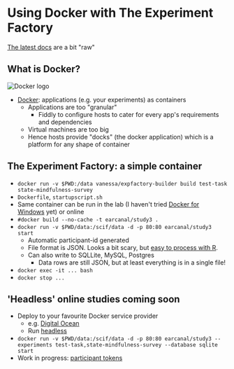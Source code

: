 # Using Docker with The Experiment Factory

[The latest docs](https://expfactory.github.io/expfactory/) are a bit "raw"

## What is Docker?

![Docker logo](http://dev.solace.com/wp-content/uploads/2017/03/docker-logo.png)

* [Docker](https://www.docker.com/): applications (e.g. your experiments) as containers
   * Applications are too "granular"
     * Fiddly to configure hosts to cater for every app's requirements and dependencies
   * Virtual machines are too big
   * Hence hosts provide "docks" (the docker application) which is a platform for any shape of container

## The Experiment Factory: a simple container
  * `docker run -v $PWD:/data vanessa/expfactory-builder build test-task state-mindfulness-survey`
  * `Dockerfile`, `startupscript.sh`
  * Same container can be run in the lab (I haven't tried [Docker for Windows](https://docs.docker.com/docker-for-windows/) yet) or online
  * `#docker build --no-cache -t earcanal/study3 .`
  * `docker run -v $PWD/data:/scif/data -d -p 80:80 earcanal/study3 start`
    * Automatic participant-id generated
    * File format is JSON.  Looks a bit scary, but [easy to process with R](https://github.com/earcanal/manjushri/blob/master/R/expfactory.R).
    * Can also write to SQLLite, MySQL, Postgres
      * Data rows are still JSON, but at least everything is in a single file!
  * `docker exec -it ... bash`
  * `docker stop ...`

## 'Headless' online studies coming soon

  * Deploy to your favourite Docker service provider
    * e.g. [Digital Ocean](https://www.digitalocean.com/products/one-click-apps/docker/)
    * Run [headless](https://github.com/expfactory/expfactory/blob/headless/docs/pages/2-usage.md#start-a-headless-experiment-container)
  * `docker run -v $PWD/data:/scif/data -d -p 80:80 earcanal/study3 --experiments test-task,state-mindfulness-survey --database sqlite start`
  * Work in progress: [participant tokens](https://github.com/expfactory/expfactory/issues/39)
